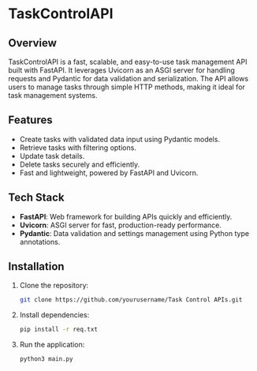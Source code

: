 # TaskControlAPI

## Overview
TaskControlAPI is a fast, scalable, and easy-to-use task management API built with FastAPI. It leverages Uvicorn as an ASGI server for handling requests and Pydantic for data validation and serialization. The API allows users to manage tasks through simple HTTP methods, making it ideal for task management systems.

## Features
- Create tasks with validated data input using Pydantic models.
- Retrieve tasks with filtering options.
- Update task details.
- Delete tasks securely and efficiently.
- Fast and lightweight, powered by FastAPI and Uvicorn.

## Tech Stack
- **FastAPI**: Web framework for building APIs quickly and efficiently.
- **Uvicorn**: ASGI server for fast, production-ready performance.
- **Pydantic**: Data validation and settings management using Python type annotations.

## Installation

1. Clone the repository:
   ```bash
   git clone https://github.com/yourusername/Task Control APIs.git

2. Install dependencies:
   ```bash
   pip install -r req.txt

2. Run the application:
   ```bash
   python3 main.py



